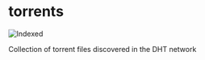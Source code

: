 torrents 
========
![Indexed](https://img.shields.io/badge/indexed-117949-blue)

Collection of torrent files discovered in the DHT network
